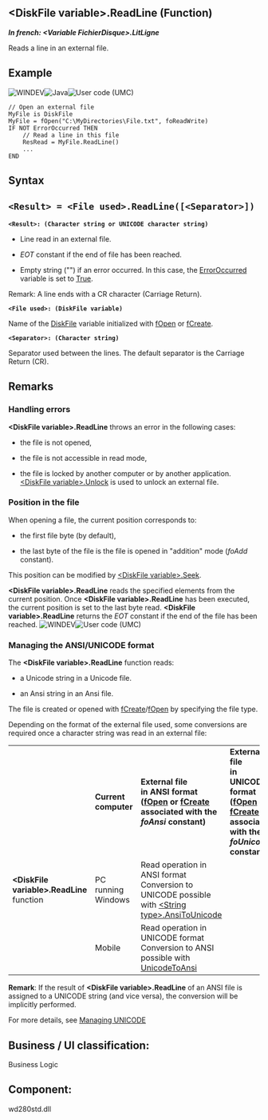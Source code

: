 


## &lt;DiskFile variable&gt;.ReadLine (Function)

***In french: &lt;Variable FichierDisque&gt;.LitLigne***



<a name="XUse"></a>
<a name="Use"></a>
<a name="description"></a>
Reads a line in an external file.




<a name="Example1"></a>
<a name="sample_code"></a>

## Example

![WINDEV](https://doc.pcsoft.fr/ext/images/us/WD.png)![Java](https://doc.pcsoft.fr/ext/images/us/JAVA.png)![User code (UMC)](https://doc.pcsoft.fr/ext/images/us/MCU.png) 
```wl
// Open an external file
MyFile is DiskFile
MyFile = fOpen("C:\MyDirectories\File.txt", foReadWrite)
IF NOT ErrorOccurred THEN
	// Read a line in this file
	ResRead = MyFile.ReadLine()
	...
END
```

<a name="XSYNTAX"></a>
<a name="SYNTAX1"></a>

## Syntax

`<Result> = <File used>.ReadLine([<Separator>])`
---

**`<Result>: (Character string or UNICODE character string)`**



- Line read in an external file. 

- *EOT* constant if the end of file has been reached. 

- Empty string ("") if an error occurred. In this case, the [ErrorOccurred](../WDLang1/3087001.md) variable is set to <u><u><u><u>True</u></u></u></u>.




Remark: A line ends with a CR character (Carriage Return).



**`<File used>: (DiskFile variable)`**

Name of the [DiskFile](../WDLang1/1410088883.md) variable initialized with [fOpen](../WDLang1/3036036.md) or [fCreate](../WDLang1/3036017.md).




**`<Separator>: (Character string)`**

Separator used between the lines. The default separator is the Carriage Return (CR). 





<a name="NOTE0"></a>
<a name="NOTE0_1"></a>

## Remarks


### Handling errors
<a name="handling_errors_ELTPARAGRAPHE000298"></a>

**&lt;DiskFile variable&gt;.ReadLine** throws an error in the following cases:

- the file is not opened, 

- the file is not accessible in read mode, 

- the file is locked by another computer or by another application. [&lt;DiskFile variable&gt;.Unlock](../WDLang1/1410089040.md) is used to unlock an external file.



<a name="NOTE0_2"></a>


### Position in the file
<a name="position_the_file_ELTPARAGRAPHE000319"></a>

When opening a file, the current position corresponds to:

- the first file byte (by default), 

- the last byte of the file is the file is opened in "addition" mode (*foAdd* constant).




This position can be modified by [&lt;DiskFile variable&gt;.Seek](../WDLang1/1410089048.md).

**&lt;DiskFile variable&gt;.ReadLine** reads the specified elements from the current position. Once **&lt;DiskFile variable&gt;.ReadLine** has been executed, the current position is set to the last byte read. **&lt;DiskFile variable&gt;.ReadLine** returns the *EOT* constant if the end of the file has been reached.
<a name="NOTE0_3"></a>
![WINDEV](https://doc.pcsoft.fr/ext/images/us/WD.png)![User code (UMC)](https://doc.pcsoft.fr/ext/images/us/MCU.png) 

### Managing the ANSI/UNICODE format
<a name="managing_the_ansiunicode_format_ELTPARAGRAPHE000349"></a>

The **&lt;DiskFile variable&gt;.ReadLine** function reads: 

- a Unicode string in a Unicode file. 

- an Ansi string in an Ansi file. 




The file is created or opened with [fCreate](../WDLang1/3036017.md)/[fOpen](../WDLang1/3036036.md) by specifying the file type. 

Depending on the format of the external file used, some conversions are required once a character string was read in an external file:


|   |   |   |   |
| --- | --- | --- | --- |
|   | **Current computer** | **External file <br>in ANSI format<br>([fOpen](../WDLang1/3036036.md) or [fCreate](../WDLang1/3036017.md) associated with the *foAnsi* constant)** | **External file <br>in UNICODE format<br>([fOpen](../WDLang1/3036036.md) or [fCreate](../WDLang1/3036017.md) associated with the *foUnicode* constant)** |
| **&lt;DiskFile variable&gt;.ReadLine** function | PC running Windows | Read operation in ANSI format<br>Conversion to UNICODE possible with [&lt;String type&gt;.AnsiToUnicode](../WDLang1/1000024892.md) |
|   | Mobile | Read operation in UNICODE format<br>Conversion to ANSI possible with [UnicodeToAnsi](../WDLang1/3024025.md) |


**Remark**: If the result of **&lt;DiskFile variable&gt;.ReadLine** of an ANSI file is assigned to a UNICODE string (and vice versa), the conversion will be implicitly performed.

For more details, see [Managing UNICODE](../WDLang1/3024038.md)

<a name="XComponent"></a>

## Business / UI classification:
Business Logic
## Component:
wd280std.dll
